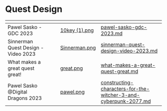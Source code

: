 # Quest Design



<table data-card-size="large" data-column-title-hidden data-view="cards" data-full-width="true"><thead><tr><th></th><th data-hidden></th><th data-hidden></th><th data-hidden data-card-cover data-type="files"></th><th data-hidden data-card-target data-type="content-ref"></th></tr></thead><tbody><tr><td>Pawel Sasko - GDC 2023</td><td></td><td></td><td><a href="../../.gitbook/assets/10key (1).png">10key (1).png</a></td><td><a href="pawel-sasko-gdc-2023.md">pawel-sasko-gdc-2023.md</a></td></tr><tr><td>Sinnerman Quest Design - Video 2023</td><td></td><td></td><td><a href="../../.gitbook/assets/Sinnerman.png">Sinnerman.png</a></td><td><a href="sinnerman-quest-design-video-2023.md">sinnerman-quest-design-video-2023.md</a></td></tr><tr><td>What makes a great quest great!</td><td></td><td></td><td><a href="../../.gitbook/assets/great.png">great.png</a></td><td><a href="what-makes-a-great-quest-great.md">what-makes-a-great-quest-great.md</a></td></tr><tr><td>Pawel Sasko @Digital Dragons 2023</td><td></td><td></td><td><a href="../../.gitbook/assets/pawel.png">pawel.png</a></td><td><a href="constructing-characters-for-the-witcher-3-and-cyberpunk-2077.md">constructing-characters-for-the-witcher-3-and-cyberpunk-2077.md</a></td></tr></tbody></table>

